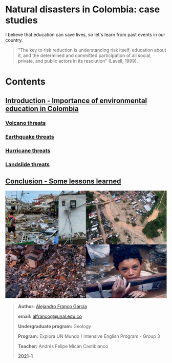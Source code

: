 # Natural disasters in Colombia: case studies

I believe that education can save lives, so let's learn from past events in our country.

> "The key to risk reduction is understanding risk itself, education about it, and the determined and committed participation of all social, 
> private, and public actors in its resolution" (Lavell, 1999).

# Contents

## [Introduction - Importance of environmental education in Colombia](introduction.md)

### [Volcano threats](volcano.md)

### [Earthquake threats](earthquake.md)

### [Hurricane threats](hurricane.md)

### [Landslide threats](landslide.md)

## [Conclusion - Some lessons learned](conclusion.md)

![home](images/home.jpeg)

> **Author:** [Alejandro Franco García](about-me.md)
> 
> **email:** alfrancog@unal.edu.co
> 
> **Undergraduate program:** Geology
> 
> **Program:** Explora UN Mundo / Intensive English Program - Group 3
> 
> **Teacher:** Andrés Felipe Micán Castiblanco
> 
> **2021-1**
